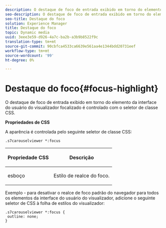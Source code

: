 ```yaml
---
description: O destaque de foco de entrada exibido em torno do elemento da interface do usuário do visualizador focalizado é controlado com o seletor de classe CSS.
seo-description: O destaque de foco de entrada exibido em torno do elemento da interface do usuário do visualizador focalizado é controlado com o seletor de classe CSS.
seo-title: Destaque do foco
solution: Experience Manager
title: Destaque do foco
topic: Dynamic media
uuid: 3eee3e59-d926-4a7c-ba2b-a3b9b8522f9c
translation-type: tm+mt
source-git-commit: 90cbfca4533ca6639e561aa4e1344bdd20731eef
workflow-type: tm+mt
source-wordcount: '99'
ht-degree: 0%

---
```



# Destaque do foco{#focus-highlight}

O destaque de foco de entrada exibido em torno do elemento da interface do usuário do visualizador focalizado é controlado com o seletor de classe CSS.

<!--<a id="section_061E550C1C1D4DB2BD663A898895B38C"></a>-->

**Propriedades de CSS**

A aparência é controlada pelo seguinte seletor de classe CSS:

```
.s7carouselviewer *:focus
```

<table id="table_94EE3F5BBE4547C0B4943471CEE7EDE4"> 
 <thead> 
  <tr> 
   <th colname="col1" class="entry"> <p> Propriedade CSS </p> </th> 
   <th colname="col2" class="entry"> <p>Descrição </p> </th> 
  </tr> 
 </thead>
 <tbody> 
  <tr> 
   <td colname="col1"> <p> <span class="codeph"> esboço  </span> </p> </td> 
   <td colname="col2"> <p>Estilo de realce do foco. </p> </td> 
  </tr> 
 </tbody> 
</table>

Exemplo - para desativar o realce de foco padrão do navegador para todos os elementos da interface do usuário do visualizador, adicione o seguinte seletor de CSS à folha de estilos do visualizador:

```
.s7carouselviewer *:focus { 
 outline: none; 
}
```

